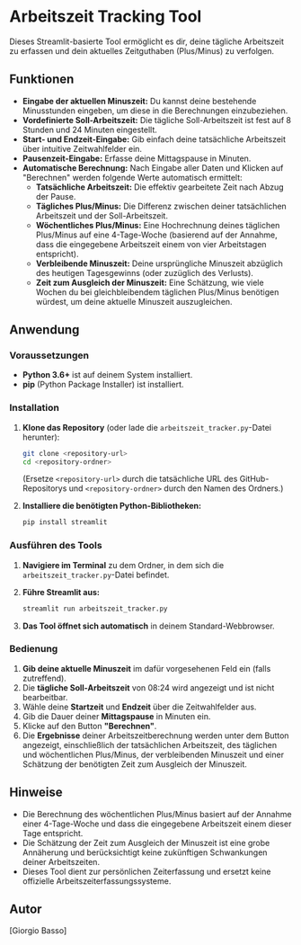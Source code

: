 # Arbeitszeit Tracking Tool

Dieses Streamlit-basierte Tool ermöglicht es dir, deine tägliche Arbeitszeit zu erfassen und dein aktuelles Zeitguthaben (Plus/Minus) zu verfolgen.

## Funktionen

* **Eingabe der aktuellen Minuszeit:** Du kannst deine bestehende Minusstunden eingeben, um diese in die Berechnungen einzubeziehen.
* **Vordefinierte Soll-Arbeitszeit:** Die tägliche Soll-Arbeitszeit ist fest auf 8 Stunden und 24 Minuten eingestellt.
* **Start- und Endzeit-Eingabe:** Gib einfach deine tatsächliche Arbeitszeit über intuitive Zeitwahlfelder ein.
* **Pausenzeit-Eingabe:** Erfasse deine Mittagspause in Minuten.
* **Automatische Berechnung:** Nach Eingabe aller Daten und Klicken auf "Berechnen" werden folgende Werte automatisch ermittelt:
    * **Tatsächliche Arbeitszeit:** Die effektiv gearbeitete Zeit nach Abzug der Pause.
    * **Tägliches Plus/Minus:** Die Differenz zwischen deiner tatsächlichen Arbeitszeit und der Soll-Arbeitszeit.
    * **Wöchentliches Plus/Minus:** Eine Hochrechnung deines täglichen Plus/Minus auf eine 4-Tage-Woche (basierend auf der Annahme, dass die eingegebene Arbeitszeit einem von vier Arbeitstagen entspricht).
    * **Verbleibende Minuszeit:** Deine ursprüngliche Minuszeit abzüglich des heutigen Tagesgewinns (oder zuzüglich des Verlusts).
    * **Zeit zum Ausgleich der Minuszeit:** Eine Schätzung, wie viele Wochen du bei gleichbleibendem täglichen Plus/Minus benötigen würdest, um deine aktuelle Minuszeit auszugleichen.

## Anwendung

### Voraussetzungen

* **Python 3.6+** ist auf deinem System installiert.
* **pip** (Python Package Installer) ist installiert.

### Installation

1.  **Klone das Repository** (oder lade die `arbeitszeit_tracker.py`-Datei herunter):
    ```bash
    git clone <repository-url>
    cd <repository-ordner>
    ```
    (Ersetze `<repository-url>` durch die tatsächliche URL des GitHub-Repositorys und `<repository-ordner>` durch den Namen des Ordners.)

2.  **Installiere die benötigten Python-Bibliotheken:**
    ```bash
    pip install streamlit
    ```

### Ausführen des Tools

1.  **Navigiere im Terminal** zu dem Ordner, in dem sich die `arbeitszeit_tracker.py`-Datei befindet.

2.  **Führe Streamlit aus:**
    ```bash
    streamlit run arbeitszeit_tracker.py
    ```

3.  **Das Tool öffnet sich automatisch** in deinem Standard-Webbrowser.

### Bedienung

1.  **Gib deine aktuelle Minuszeit** im dafür vorgesehenen Feld ein (falls zutreffend).
2.  Die **tägliche Soll-Arbeitszeit** von 08:24 wird angezeigt und ist nicht bearbeitbar.
3.  Wähle deine **Startzeit** und **Endzeit** über die Zeitwahlfelder aus.
4.  Gib die Dauer deiner **Mittagspause** in Minuten ein.
5.  Klicke auf den Button **"Berechnen"**.
6.  Die **Ergebnisse** deiner Arbeitszeitberechnung werden unter dem Button angezeigt, einschließlich der tatsächlichen Arbeitszeit, des täglichen und wöchentlichen Plus/Minus, der verbleibenden Minuszeit und einer Schätzung der benötigten Zeit zum Ausgleich der Minuszeit.

## Hinweise

* Die Berechnung des wöchentlichen Plus/Minus basiert auf der Annahme einer 4-Tage-Woche und dass die eingegebene Arbeitszeit einem dieser Tage entspricht.
* Die Schätzung der Zeit zum Ausgleich der Minuszeit ist eine grobe Annäherung und berücksichtigt keine zukünftigen Schwankungen deiner Arbeitszeiten.
* Dieses Tool dient zur persönlichen Zeiterfassung und ersetzt keine offizielle Arbeitszeiterfassungssysteme.

## Autor

[Giorgio Basso]
